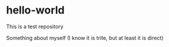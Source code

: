 # hello-world
This is a test repository

Something about myself (I know it is trite, but at least it is direct)
